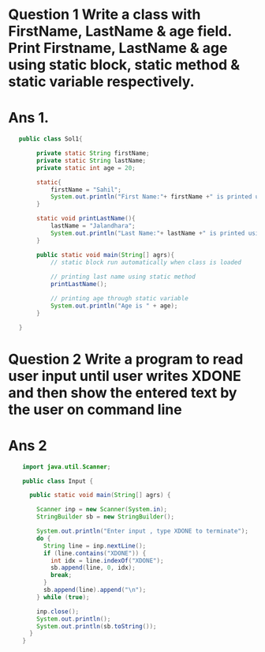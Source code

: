 # Question 1 Write a class with FirstName, LastName & age field. Print Firstname, LastName & age using static block, static method & static variable respectively.

# Ans 1.
```java
   public class Sol1{

        private static String firstName;
        private static String lastName;
        private static int age = 20;

        static{
            firstName = "Sahil";
            System.out.println("First Name:"+ firstName +" is printed using static block");
        }

        static void printLastName(){
            lastName = "Jalandhara";
            System.out.println("Last Name:"+ lastName +" is printed using static method");
        }

        public static void main(String[] agrs){
            // static block run automatically when class is loaded
                
            // printing last name using static method
            printLastName();

            // printing age through static variable
            System.out.println("Age is " + age);
        }

   }
```
# Question 2 Write a program to read user input until user writes XDONE and then show the entered text by the user on command line 

# Ans 2

```java
    import java.util.Scanner;

    public class Input {

      public static void main(String[] agrs) {

        Scanner inp = new Scanner(System.in);
        StringBuilder sb = new StringBuilder();

        System.out.println("Enter input , type XDONE to terminate");
        do {
          String line = inp.nextLine();
          if (line.contains("XDONE")) {
            int idx = line.indexOf("XDONE");
            sb.append(line, 0, idx);
            break;
          }
          sb.append(line).append("\n");
        } while (true);

        inp.close();
        System.out.println();
        System.out.println(sb.toString());
      }
    }

```
